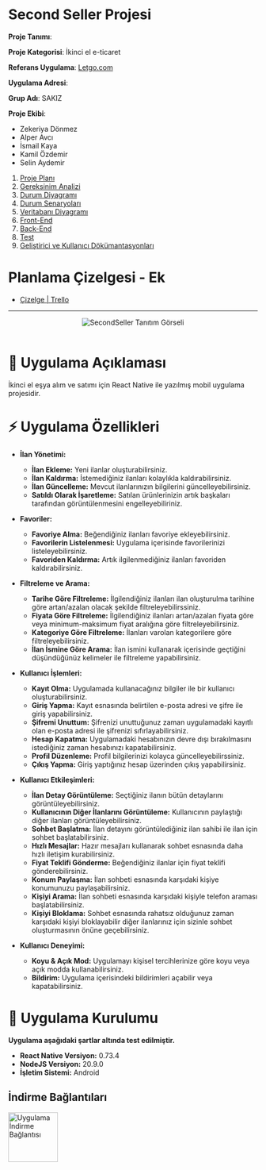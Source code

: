 # Second Seller Projesi

**Proje Tanımı**:

**Proje Kategorisi**: İkinci el e-ticaret

**Referans Uygulama**: [Letgo.com](https://www.letgo.com/)

**Uygulama Adresi**:

**Grup Adı**: SAKIZ

**Proje Ekibi**:

- Zekeriya Dönmez
- Alper Avcı
- İsmail Kaya
- Kamil Özdemir
- Selin Aydemir

1. [Proje Planı](https://www.ibb.co/KD4mMqV)
2. [Gereksinim Analizi](proje_klasorleri/gereksinimler/gereksinim_analizi.md)
3. [Durum Diyagramı](https://ibb.co/1fZL9wd)
4. [Durum Senaryoları](proje_klasorleri/durum_senaryolari/durum_senaryolari.md)
5. [Veritabanı Diyagramı](https://ibb.co/3WHmKD5)
6. [Front-End](proje_klasorleri/frontend/frontend.md)
7. [Back-End](proje_klasorleri/backend.md)
8. [Test](proje_klasorleri/test.md)
9. [Geliştirici ve Kullanıcı Dökümantasyonları](./proje_klasorleri/documentation.md)

# Planlama Çizelgesi - Ek

- [Çizelge | Trello](https://trello.com/invite/b/ENIJ4ZpO/ATTI01f9e93770f2e1de38fa88ae877f596f9C7B51DD/second-seller-project)


---

<div align="center">
  <img src="./gereksinimler/uygulama_gorselleri/tanitim_gorseli.png" alt="SecondSeller Tanıtım Görseli">
</div>

<br/>

# 📜 Uygulama Açıklaması

İkinci el eşya alım ve satımı için React Native ile yazılmış mobil uygulama projesidir.


# ⚡️ Uygulama Özellikleri

* **İlan Yönetimi:**
    *   **İlan Ekleme:** Yeni ilanlar oluşturabilirsiniz.
    *   **İlan Kaldırma:** İstemediğiniz ilanları kolaylıkla kaldırabilirsiniz.
    *   **İlan Güncelleme:** Mevcut ilanlarınızın bilgilerini güncelleyebilirsiniz.
    *   **Satıldı Olarak İşaretleme:** Satılan ürünlerinizin artık başkaları tarafından görüntülenmesini engelleyebiliriniz.

* **Favoriler:**
    *   **Favoriye Alma:** Beğendiğiniz ilanları favoriye ekleyebilirsiniz.
    *   **Favorilerin Listelenmesi:**
    Uygulama içerisinde favorilerinizi listeleyebilirsiniz.
    *   **Favoriden Kaldırma:** Artık ilgilenmediğiniz ilanları favoriden kaldırabilirsiniz.

* **Filtreleme ve Arama:**
    *   **Tarihe Göre Filtreleme:** İlgilendiğiniz ilanları ilan oluşturulma tarihine göre artan/azalan olacak şekilde filtreleyebilirssiniz.
    *   **Fiyata Göre Filtreleme:** İlgilendiğiniz ilanları artan/azalan fiyata göre veya minimum-maksimum fiyat aralığına göre filtreleyebilirsiniz.
    *   **Kategoriye Göre Filtreleme:** İlanları varolan kategorilere göre filtreleyebilirsiniz.
    *   **İlan İsmine Göre Arama:** İlan ismini kullanarak içerisinde geçtiğini düşündüğünüz kelimeler ile filtreleme yapabilirsiniz.

*   **Kullanıcı İşlemleri:**
    * **Kayıt Olma:** Uygulamada kullanacağınız bilgiler ile bir kullanıcı oluşturabilirsiniz.
    * **Giriş Yapma:** Kayıt esnasında belirtilen e-posta adresi ve şifre ile giriş yapabilirsiniz.
    * **Şifremi Unuttum:** Şifrenizi unuttuğunuz zaman uygulamadaki kayıtlı olan e-posta adresi ile şifrenizi sıfırlayabilirsiniz.
    * **Hesap Kapatma:** Uygulamadaki hesabınızın devre dışı bırakılmasını istediğiniz zaman hesabınızı kapatabilirsiniz.
    * **Profil Düzenleme:** Profil bilgilerinizi kolayca güncelleyebilirssiniz.
    * **Çıkış Yapma:** Giriş yaptığınız hesap üzerinden çıkış yapabilirsiniz.

*   **Kullanıcı Etkileşimleri:**
    * **İlan Detay Görüntüleme:** Seçtiğiniz ilanın bütün detaylarını görüntüleyebilirsiniz.
    * **Kullanıcının Diğer İlanlarını Görüntüleme:** Kullanıcının paylaştığı diğer ilanları görüntüleyebilirsiniz.
    * **Sohbet Başlatma:** İlan detayını görüntülediğiniz ilan sahibi ile ilan için sohbet başlatabilirsiniz.
    * **Hızlı Mesajlar:** Hazır mesajları kullanarak sohbet esnasında daha hızlı iletişim kurabilirsiniz.
    * **Fiyat Teklifi Gönderme:** Beğendiğiniz ilanlar için fiyat teklifi gönderebilirsiniz.
    * **Konum Paylaşma:** İlan sohbeti esnasında karşıdaki kişiye konumunuzu paylaşabilirsiniz.
    * **Kişiyi Arama:** İlan sohbeti esnasında karşıdaki kişiyle telefon araması başlatabilirsiniz.
    * **Kişiyi Bloklama:** Sohbet esnasında rahatsız olduğunuz zaman karşıdaki kişiyi bloklayabilir diğer ilanlarınız için sizinle sohbet oluşturmasının önüne geçebilirsiniz.

*   **Kullanıcı Deneyimi:**
    *   **Koyu & Açık Mod:** Uygulamayı kişisel tercihlerinize göre koyu veya açık modda kullanabilirsiniz.
    *   **Bildirim:** Uygulama içerisindeki bildirimleri açabilir veya kapatabilirsiniz.

# 📱 Uygulama Kurulumu

**Uygulama aşağıdaki şartlar altında test edilmiştir.**

- **React Native Versiyon:** 0.73.4
- **NodeJS Versiyon:** 20.9.0
- **İşletim Sistemi:** Android


## İndirme Bağlantıları

<a href="https://drive.google.com/uc?export=download&id=1cD2DbFiQJqlsEsZz16C-Stx_n33F2-v2">
  <img src="./gereksinimler/uygulama_gorselleri/indir.png" alt="Uygulama İndirme Bağlantısı" height="100">
</a>




